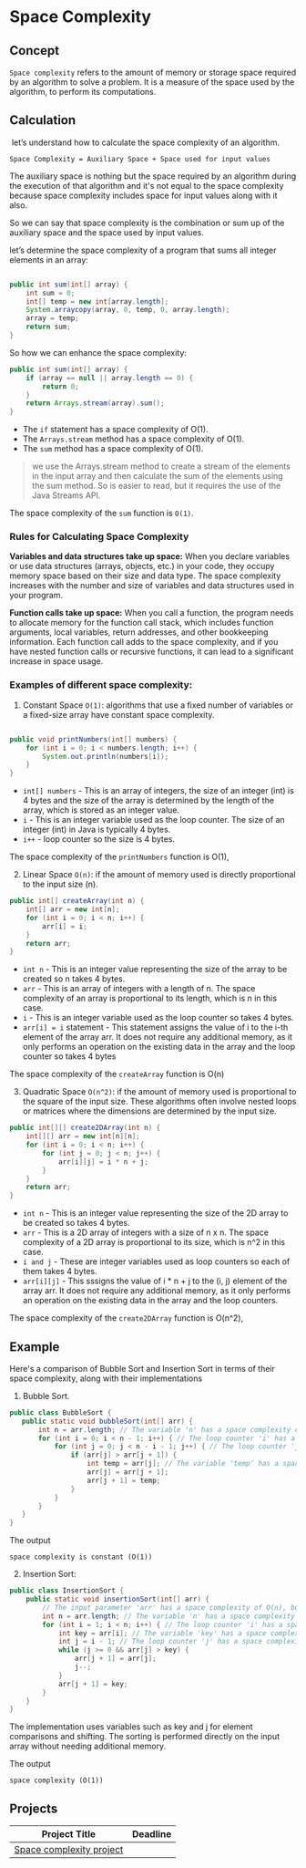 
# Space Complexity


## Concept

`Space complexity` refers to the amount of memory or storage space required by an algorithm to solve a problem. It is a measure of the space used by the algorithm, to perform its computations.

## Calculation
 let’s understand how to calculate the space complexity of an algorithm.
 
```
Space Complexity = Auxiliary Space + Space used for input values
```

 The auxiliary space is nothing but the space required by an algorithm during the execution of that algorithm and it's not equal to the space complexity because space complexity includes space for input values 
 along with it also.

So we can say that space complexity is the combination or sum up of the auxiliary space and the space used by input values.

let’s determine the space complexity of a program that sums all integer elements in an array:

```java

public int sum(int[] array) {
    int sum = 0;
    int[] temp = new int[array.length];
    System.arraycopy(array, 0, temp, 0, array.length);
    array = temp;
    return sum;
}

```
  

So how we can enhance the space complexity:

```java
public int sum(int[] array) {
    if (array == null || array.length == 0) {
        return 0;
    }
    return Arrays.stream(array).sum();
}
```
* The `if` statement has a space complexity of O(1).
* The `Arrays.stream` method has a space complexity of O(1).
* The `sum` method has a space complexity of O(1).

  
> we use the Arrays.stream method to create a stream of the elements in the input array and then calculate the sum of the elements using the sum method. So is easier 
  to read, but it requires the use of the Java Streams API.

The space complexity of the `sum` function is `O(1)`.


### Rules for Calculating Space Complexity

**Variables and data structures take up space:** When you declare variables or use data structures (arrays, objects, etc.) in your code, they occupy memory space based on their size and data type. The space complexity increases with the number and size of variables and data structures used in your program.

**Function calls take up space:** When you call a function, the program needs to allocate memory for the function call stack, which includes function arguments, local variables, return addresses, and other bookkeeping information. Each function call adds to the space complexity, and if you have nested function calls or recursive functions, it can lead to a significant increase in space usage.

### Examples of different space complexity:

1. Constant Space `O(1)`: algorithms that use a fixed number of variables or a fixed-size array have constant space complexity.


```java

public void printNumbers(int[] numbers) {
    for (int i = 0; i < numbers.length; i++) {
        System.out.println(numbers[i]);
    }
}
```
* `int[] numbers` - This is an array of integers, the size of an integer (int) is 4 bytes and the size of the array is determined by the length of the array, which is stored as an integer value. 
* `i` - This is an integer variable used as the loop counter. The size of an integer (int) in Java is typically 4 bytes.
* `i++` - loop counter so the size is 4 bytes.

The space complexity of the `printNumbers` function is O(1), 


2. Linear Space `O(n)`: if the amount of memory used is directly proportional to the input size (n).

```java
public int[] createArray(int n) {
    int[] arr = new int[n];
    for (int i = 0; i < n; i++) {
        arr[i] = i;
    }
    return arr;
}
```

* `int n` - This is an integer value representing the size of the array to be created so n takes 4 bytes.
* `arr` - This is an array of integers with a length of n. The space complexity of an array is proportional to its length, which is n in this case.
* `i` - This is an integer variable used as the loop counter so takes 4 bytes.
* `arr[i] = i` statement - This statement assigns the value of i to the i-th element of the array arr. It does not require any additional memory, as it only performs an operation on the existing data in 
   the array and the loop counter so takes 4 bytes 

 The space complexity of the `createArray` function is O(n)


3. Quadratic Space `O(n^2)`: if the amount of memory used is proportional to the square of the input size. These algorithms often involve nested loops or matrices where the dimensions are determined by the input size.

```java
public int[][] create2DArray(int n) {
    int[][] arr = new int[n][n];
    for (int i = 0; i < n; i++) {
        for (int j = 0; j < n; j++) {
            arr[i][j] = i * n + j;
        }
    }
    return arr;
}
```
 * `int n` - This is an integer value representing the size of the 2D array to be created so takes 4 bytes.
 * `arr` - This is a 2D array of integers with a size of n x n. The space complexity of a 2D array is proportional to its size, which is n^2 in this case.
 * `i and j` - These are integer variables used as loop counters so each of them takes 4 bytes.
 * `arr[i][j]` - This sssigns the value of i * n + j to the (i, j) element of the array arr. It does not require any additional memory, as it only performs an operation on the existing data in the array 
   and the loop counters.
   
 The space complexity of the `create2DArray` function is O(n^2), 

## Example

Here's a comparison of Bubble Sort and Insertion Sort in terms of their space complexity, along with their implementations 

1. Bubble Sort.

 ```java
public class BubbleSort {
    public static void bubbleSort(int[] arr) {
        int n = arr.length; // The variable 'n' has a space complexity of O(1)
        for (int i = 0; i < n - 1; i++) { // The loop counter 'i' has a space complexity of O(1)
            for (int j = 0; j < n - i - 1; j++) { // The loop counter 'j' has a space complexity of O(1)
                if (arr[j] > arr[j + 1]) {
                    int temp = arr[j]; // The variable 'temp' has a space complexity of O(1)
                    arr[j] = arr[j + 1];
                    arr[j + 1] = temp;
                }
            }
        }
    }
}
```

The output

```
space complexity is constant (O(1))
```

2. Insertion Sort:

   
``` java
public class InsertionSort {
    public static void insertionSort(int[] arr) {
        // The input parameter 'arr' has a space complexity of O(n), but it is not included in the calculation for the function
        int n = arr.length; // The variable 'n' has a space complexity of O(1)
        for (int i = 1; i < n; i++) { // The loop counter 'i' has a space complexity of O(1)
            int key = arr[i]; // The variable 'key' has a space complexity of O(1)
            int j = i - 1; // The loop counter 'j' has a space complexity of O(1)
            while (j >= 0 && arr[j] > key) {
                arr[j + 1] = arr[j];
                j--;
            }
            arr[j + 1] = key;
        }
    }
}
```

The implementation uses variables such as key and j for element comparisons and shifting. The sorting is performed directly on the input array without needing additional memory.

The output
```
space complexity (O(1))
```






## Projects
| Project Title | Deadline |
|:-----------:|:-|
|[Space complexity project](https://github.com/SAFCSP-Team/space-compexity/tree/main)| |


